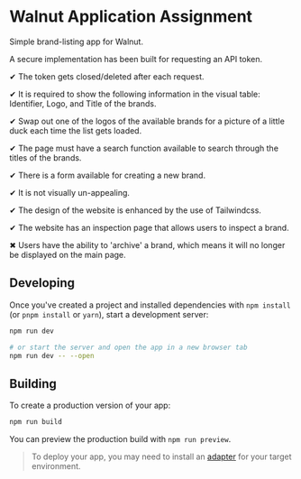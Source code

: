 # Walnut Application Assignment

Simple brand-listing app for Walnut.

A secure implementation has been built for requesting an API token.

✔ The token gets closed/deleted after each request.

✔ It is required to show the following information in the visual table:
Identifier, Logo, and Title of the brands.

✔ Swap out one of the logos of the available brands for a picture of a little duck each time the list gets loaded.

✔ The page must have a search function available to search through the
titles of the brands.

✔ There is a form available for creating a new brand.

✔ It is not visually un-appealing.

✔ The design of the website is enhanced by the use of Tailwindcss.

✔ The website has an inspection page that allows users to inspect a
brand.

✖ Users have the ability to 'archive' a brand, which means it will no
longer be displayed on the main page.


## Developing

Once you've created a project and installed dependencies with `npm install` (or `pnpm install` or `yarn`), start a development server:

```bash
npm run dev

# or start the server and open the app in a new browser tab
npm run dev -- --open
```

## Building

To create a production version of your app:

```bash
npm run build
```

You can preview the production build with `npm run preview`.

> To deploy your app, you may need to install an [adapter](https://kit.svelte.dev/docs/adapters) for your target environment.
